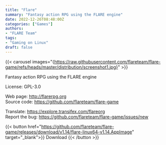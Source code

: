 ```yaml
---
title: "Flare"
summary: "Fantasy action RPG using the FLARE engine"
date: 2022-12-26T08:48:00Z
categories: ["Games"]
authors:
- "FLARE Team"
tags: 
- "Gaming on Linux"
draft: false
---
```


{{< carousel images="{https://raw.githubusercontent.com/flareteam/flare-game/refs/heads/master/distribution/screenshot1.jpg}" >}}

Fantasy action RPG using the FLARE engine

License: GPL-3.0

Web page: <http://flarerpg.org>  
Source code: <https://github.com/flareteam/flare-game>

Translate: <https://explore.transifex.com/flareorg>  
Report the bug: <https://github.com/flareteam/flare-game/issues/new>  

{{< button href="https://github.com/flareteam/flare-game/releases/download/v1.14/flare-linux64-v1.14.AppImage" target="_blank">}}
Download
{{< /button >}}